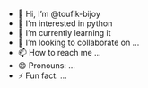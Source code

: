- 👋 Hi, I’m @toufik-bijoy
- 👀 I’m interested in python
- 🌱 I’m currently learning it
- 💞️ I’m looking to collaborate on ...
- 📫 How to reach me ...
- 😄 Pronouns: ...
- ⚡ Fun fact: ...

<!---
toufik-bijoy/toufik-bijoy is a ✨ special ✨ repository because its `README.md` (this file) appears on your GitHub profile.
You can click the Preview link to take a look at your changes.
--->
